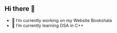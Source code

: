 ## Hi there 👋

- 🔭 I’m currently working on my Website Bookshala
- 🌱 I’m currently learning DSA in C++



